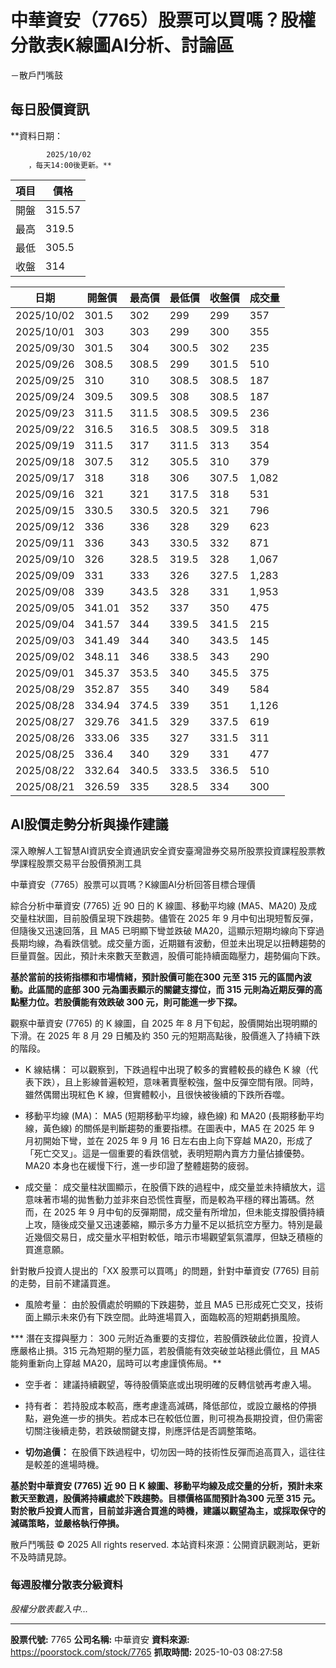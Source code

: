 # 中華資安（7765）股票可以買嗎？股權分散表K線圖AI分析、討論區
－散戶鬥嘴鼓

## 每日股價資訊

**資料日期：
        
            2025/10/02
        ，每天14:00後更新。**

| 項目 | 價格 |
|------|------|
| 開盤 | 315.57 |
| 最高 | 319.5 |
| 最低 | 305.5 |
| 收盤 | 314 |

| 日期 | 開盤價 | 最高價 | 最低價 | 收盤價 | 成交量 |
|------|--------|--------|--------|--------|--------|
| 2025/10/02 | 301.5 | 302 | 299 | 299 | 357 |
| 2025/10/01 | 303 | 303 | 299 | 300 | 355 |
| 2025/09/30 | 301.5 | 304 | 300.5 | 302 | 235 |
| 2025/09/26 | 308.5 | 308.5 | 299 | 301.5 | 510 |
| 2025/09/25 | 310 | 310 | 308.5 | 308.5 | 187 |
| 2025/09/24 | 309.5 | 309.5 | 308 | 308.5 | 187 |
| 2025/09/23 | 311.5 | 311.5 | 308.5 | 309.5 | 236 |
| 2025/09/22 | 316.5 | 316.5 | 308.5 | 309.5 | 318 |
| 2025/09/19 | 311.5 | 317 | 311.5 | 313 | 354 |
| 2025/09/18 | 307.5 | 312 | 305.5 | 310 | 379 |
| 2025/09/17 | 318 | 318 | 306 | 307.5 | 1,082 |
| 2025/09/16 | 321 | 321 | 317.5 | 318 | 531 |
| 2025/09/15 | 330.5 | 330.5 | 320.5 | 321 | 796 |
| 2025/09/12 | 336 | 336 | 328 | 329 | 623 |
| 2025/09/11 | 336 | 343 | 330.5 | 332 | 871 |
| 2025/09/10 | 326 | 328.5 | 319.5 | 328 | 1,067 |
| 2025/09/09 | 331 | 333 | 326 | 327.5 | 1,283 |
| 2025/09/08 | 339 | 343.5 | 328 | 331 | 1,953 |
| 2025/09/05 | 341.01 | 352 | 337 | 350 | 475 |
| 2025/09/04 | 341.57 | 344 | 339.5 | 341.5 | 215 |
| 2025/09/03 | 341.49 | 344 | 340 | 343.5 | 145 |
| 2025/09/02 | 348.11 | 346 | 338.5 | 343 | 290 |
| 2025/09/01 | 345.37 | 353.5 | 340 | 345.5 | 375 |
| 2025/08/29 | 352.87 | 355 | 340 | 349 | 584 |
| 2025/08/28 | 334.94 | 374.5 | 339 | 351 | 1,126 |
| 2025/08/27 | 329.76 | 341.5 | 329 | 337.5 | 619 |
| 2025/08/26 | 333.06 | 335 | 327 | 331.5 | 311 |
| 2025/08/25 | 336.4 | 340 | 329 | 331 | 477 |
| 2025/08/22 | 332.64 | 340.5 | 333.5 | 336.5 | 510 |
| 2025/08/21 | 326.59 | 335 | 328.5 | 334 | 300 |

## AI股價走勢分析與操作建議

深入瞭解人工智慧AI資訊安全資通訊安全資安臺灣證券交易所股票投資課程股票教學課程股票交易平台股價預測工具

中華資安（7765）股票可以買嗎？K線圖AI分析回答目標合理價

綜合分析中華資安 (7765) 近 90 日的 K 線圖、移動平均線 (MA5、MA20) 及成交量柱狀圖，目前股價呈現下跌趨勢。儘管在 2025 年 9 月中旬出現短暫反彈，但隨後又迅速回落，且 MA5 已明顯下彎並跌破 MA20，這顯示短期均線向下穿過長期均線，為看跌信號。成交量方面，近期雖有波動，但並未出現足以扭轉趨勢的巨量買盤。因此，預計未來數天至數週，股價可能持續面臨壓力，趨勢偏向下跌。

**基於當前的技術指標和市場情緒，預計股價可能在300 元至 315 元的區間內波動。此區間的底部 300 元為圖表顯示的關鍵支撐位，而 315 元則為近期反彈的高點壓力位。若股價能有效跌破 300 元，則可能進一步下探。**

觀察中華資安 (7765) 的 K 線圖，自 2025 年 8 月下旬起，股價開始出現明顯的下滑。在 2025 年 8 月 29 日觸及約 350 元的短期高點後，股價進入了持續下跌的階段。

*   K 線結構： 可以觀察到，下跌過程中出現了較多的實體較長的綠色 K 線（代表下跌），且上影線普遍較短，意味著賣壓較強，盤中反彈空間有限。同時，雖然偶爾出現紅色 K 線，但實體較小，且很快被後續的下跌所吞噬。

*   移動平均線 (MA)： MA5 (短期移動平均線，綠色線) 和 MA20 (長期移動平均線，黃色線) 的關係是判斷趨勢的重要指標。在圖表中，MA5 在 2025 年 9 月初開始下彎，並在 2025 年 9 月 16 日左右由上向下穿越 MA20，形成了「死亡交叉」。這是一個重要的看跌信號，表明短期內賣方力量佔據優勢。MA20 本身也在緩慢下行，進一步印證了整體趨勢的疲弱。

*   成交量： 成交量柱狀圖顯示，在股價下跌的過程中，成交量並未持續放大，這意味著市場的拋售動力並非來自恐慌性賣壓，而是較為平穩的釋出籌碼。然而，在 2025 年 9 月中旬的反彈期間，成交量有所增加，但未能支撐股價持續上攻，隨後成交量又迅速萎縮，顯示多方力量不足以抵抗空方壓力。特別是最近幾個交易日，成交量水平相對較低，暗示市場觀望氣氛濃厚，但缺乏積極的買進意願。

針對散戶投資人提出的「XX 股票可以買嗎」的問題，針對中華資安 (7765) 目前的走勢，目前不建議買進。

*   風險考量： 由於股價處於明顯的下跌趨勢，並且 MA5 已形成死亡交叉，技術面上顯示未來仍有下跌空間。此時進場買入，面臨較高的短期虧損風險。

***   潛在支撐與壓力： 300 元附近為重要的支撐位，若股價跌破此位置，投資人應嚴格止損。315 元為短期的壓力區，若股價能有效突破並站穩此價位，且 MA5 能夠重新向上穿越 MA20，屆時可以考慮謹慎佈局。**

*   空手者： 建議持續觀望，等待股價築底或出現明確的反轉信號再考慮入場。

*   持有者： 若持股成本較高，應考慮逢高減碼，降低部位，或設立嚴格的停損點，避免進一步的損失。若成本已在較低位置，則可視為長期投資，但仍需密切關注後續走勢，若跌破關鍵支撐，則應評估是否調整策略。

*   **切勿追價：** 在股價下跌過程中，切勿因一時的技術性反彈而追高買入，這往往是較差的進場時機。

**基於對中華資安 (7765) 近 90 日 K 線圖、移動平均線及成交量的分析，預計未來數天至數週，股價將持續處於下跌趨勢。目標價格區間預計為300 元至 315 元。對於散戶投資人而言，目前並非適合買進的時機，建議以觀望為主，或採取保守的減碼策略，並嚴格執行停損。**

散戶鬥嘴鼓 © 2025 All rights reserved. 本站資料來源：公開資訊觀測站，更新不及時請見諒。

### 每週股權分散表分級資料

*股權分散表載入中...*

---

**股票代號:** 7765
**公司名稱:** 中華資安
**資料來源:** https://poorstock.com/stock/7765
**抓取時間:** 2025-10-03 08:27:58